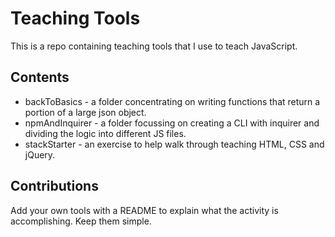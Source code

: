 # Teaching Tools

This is a repo containing teaching tools that I use to teach JavaScript.

## Contents
* backToBasics - a folder concentrating on writing functions that return a portion of a large json object. 
* npmAndInquirer - a folder focussing on creating a CLI with inquirer and dividing the logic into different JS files.
* stackStarter - an exercise to help walk through teaching HTML, CSS and jQuery. 


## Contributions
Add your own tools with a README to explain what the activity is accomplishing. Keep them simple.
